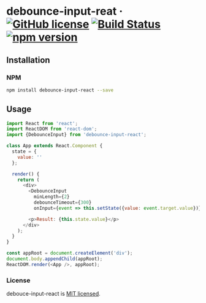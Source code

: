 # debounce-input-reat &middot; [![GitHub license](https://img.shields.io/badge/license-MIT-blue.svg)](https://github.com/akashishu777/debounce-input-react/blob/master/LICENSE) [![Build Status](https://travis-ci.com/akashishu777/debounce-input-react.svg?branch=master)](https://travis-ci.com/akashishu777/debounce-input-react) [![npm version](https://img.shields.io/badge/npm-v1.1.0-blue.svg)](https://www.npmjs.com/package/debounce-input-react)



## Installation

### NPM

```sh
npm install debounce-input-react --save
```


## Usage
```js
import React from 'react';
import ReactDOM from 'react-dom';
import {DebounceInput} from 'debounce-input-react';

class App extends React.Component {
  state = {
    value: ''
  };

  render() {
    return (
      <div>
        <DebounceInput
          minLength={2}
          debounceTimeout={300}
          onInput={event => this.setState({value: event.target.value})} />

        <p>Result: {this.state.value}</p>
      </div>
    );
  }
}

const appRoot = document.createElement('div');
document.body.appendChild(appRoot);
ReactDOM.render(<App />, appRoot);
```










### License

debouce-input-react is [MIT licensed](./LICENSE).